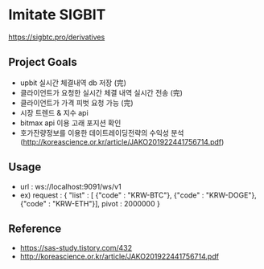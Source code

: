 # Imitate SIGBIT
https://sigbtc.pro/derivatives

## Project Goals
* upbit 실시간 체결내역 db 저장 (完)
* 클라이언트가 요청한 실시간 체결 내역 실시간 전송 (完)
* 클라이언트가 가격 피벗 요청 가능 (完)
* 시장 트렌드 & 지수 api
* bitmax api 이용 고래 포지션 확인
* 호가잔량정보를 이용한 데이트레이딩전략의 수익성 분석 (http://koreascience.or.kr/article/JAKO201922441756714.pdf)


## Usage
* url : ws://localhost:9091/ws/v1
* ex) request : {
            "list" : [
            {"code" : "KRW-BTC"}, 
            {"code" : "KRW-DOGE"}, 
            {"code" : "KRW-ETH"}],
            pivot : 2000000
            }
 
 
 ## Reference
 * https://sas-study.tistory.com/432
 * http://koreascience.or.kr/article/JAKO201922441756714.pdf